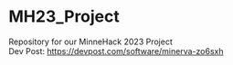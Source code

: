 # MH23_Project
Repository for our MinneHack 2023 Project
<br>
Dev Post: https://devpost.com/software/minerva-zo6sxh
